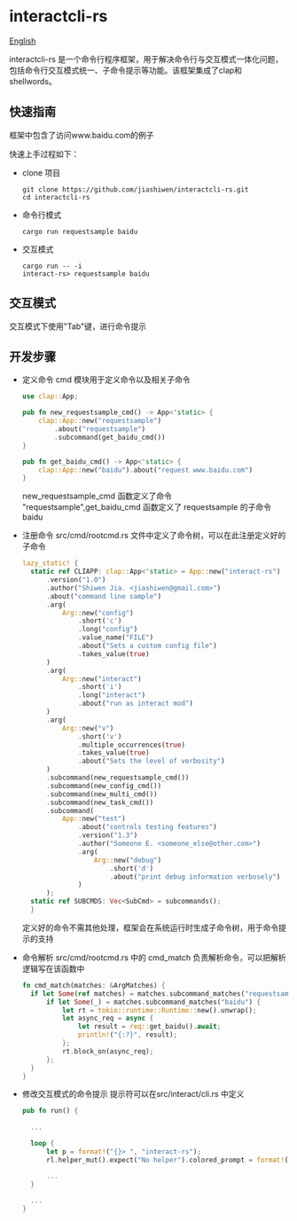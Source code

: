 # interactcli-rs

[English](README.md)

interactcli-rs 是一个命令行程序框架，用于解决命令行与交互模式一体化问题，包括命令行交互模式统一、子命令提示等功能。该框架集成了clap和shellwords。

## 快速指南

框架中包含了访问www.baidu.com的例子

快速上手过程如下：

* clone 项目

  ```shell
  git clone https://github.com/jiashiwen/interactcli-rs.git
  cd interactcli-rs
  ```

* 命令行模式

  ```shell
  cargo run requestsample baidu
  ```

* 交互模式
  
  ```shell
  cargo run -- -i
  interact-rs> requestsample baidu
  ```

## 交互模式

交互模式下使用"Tab"键，进行命令提示

## 开发步骤

* 定义命令
  cmd 模块用于定义命令以及相关子命令

  ```rust
  use clap::App;
  
  pub fn new_requestsample_cmd() -> App<'static> {
      clap::App::new("requestsample")
          .about("requestsample")
          .subcommand(get_baidu_cmd())
  }
  
  pub fn get_baidu_cmd() -> App<'static> {
      clap::App::new("baidu").about("request www.baidu.com")
  }

  ```

  new_requestsample_cmd 函数定义了命令 "requestsample",get_baidu_cmd 函数定义了 requestsample 的子命令 baidu

* 注册命令
  src/cmd/rootcmd.rs 文件中定义了命令树，可以在此注册定义好的子命令

  ```rust
  lazy_static! {
    static ref CLIAPP: clap::App<'static> = App::new("interact-rs")
        .version("1.0")
        .author("Shiwen Jia. <jiashiwen@gmail.com>")
        .about("command line sample")
        .arg(
            Arg::new("config")
                .short('c')
                .long("config")
                .value_name("FILE")
                .about("Sets a custom config file")
                .takes_value(true)
        )
        .arg(
            Arg::new("interact")
                .short('i')
                .long("interact")
                .about("run as interact mod")
        )
        .arg(
            Arg::new("v")
                .short('v')
                .multiple_occurrences(true)
                .takes_value(true)
                .about("Sets the level of verbosity")
        )
        .subcommand(new_requestsample_cmd())
        .subcommand(new_config_cmd())
        .subcommand(new_multi_cmd())
        .subcommand(new_task_cmd())
        .subcommand(
            App::new("test")
                .about("controls testing features")
                .version("1.3")
                .author("Someone E. <someone_else@other.com>")
                .arg(
                    Arg::new("debug")
                        .short('d')
                        .about("print debug information verbosely")
                )
        );
    static ref SUBCMDS: Vec<SubCmd> = subcommands();
    }

  ```

  定义好的命令不需其他处理，框架会在系统运行时生成子命令树，用于命令提示的支持


* 命令解析
  src/cmd/rootcmd.rs 中的 cmd_match 负责解析命令，可以把解析逻辑写在该函数中

  ```rust
  fn cmd_match(matches: &ArgMatches) {   
    if let Some(ref matches) = matches.subcommand_matches("requestsample") {
        if let Some(_) = matches.subcommand_matches("baidu") {
            let rt = tokio::runtime::Runtime::new().unwrap();
            let async_req = async {
                let result = req::get_baidu().await;
                println!("{:?}", result);
            };
            rt.block_on(async_req);
        };
    }
  }
  ```
  
* 修改交互模式的命令提示
  提示符可以在src/interact/cli.rs 中定义

  ```rust
  pub fn run() {
    
    ...

    loop {
        let p = format!("{}> ", "interact-rs");
        rl.helper_mut().expect("No helper").colored_prompt = format!("\x1b[1;32m{}\x1b[0m", p);

        ...
    }
    
    ...
  }

  ```
